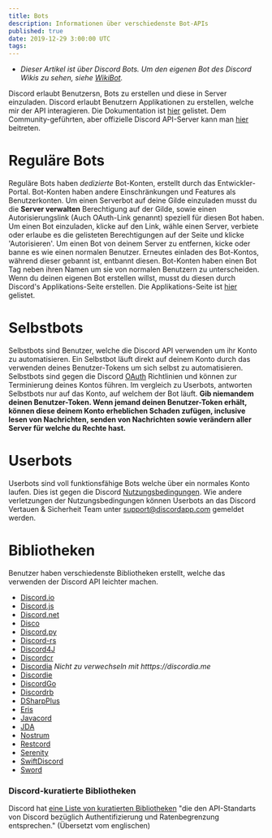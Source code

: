```yaml
---
title: Bots
description: Informationen über verschiedenste Bot-APIs
published: true
date: 2019-12-29 3:00:00 UTC
tags:
---
```


* *Dieser Artikel ist über Discord Bots. Um den eigenen Bot des Discord Wikis zu sehen, siehe [WikiBot](https://github.com/DiscordiaWiki/wiki/blob/master/wikibot).*

Discord erlaubt Benutzersn, Bots zu erstellen und diese in Server einzuladen. Discord erlaubt Benutzern Applikationen zu erstellen, welche mir der API interagieren. Die Dokumentation ist [hier](https://discordapp.com/developers/docs/intro) gelistet. Dem Community-geführten, aber offizielle Discord API-Server kann man [hier](http://discord.gg/discord-api) beitreten.

# Reguläre Bots
Reguläre Bots haben *dedizierte* Bot-Konten, erstellt durch das Entwickler-Portal. Bot-Konten haben andere Einschränkungen und Features als Benutzerkonten. Um einen Serverbot auf deine Gilde einzuladen musst du die **Server verwalten** Berechtigung auf der Gilde, sowie einen Autorisierungslink (Auch OAuth-Link genannt) speziell für diesen Bot haben. Um einen Bot einzuladen, klicke auf den Link, wähle einen Server, verbiete oder erlaube es die gelisteten Berechtigungen auf der Seite und klicke 'Autorisieren'. Um einen Bot von deinem Server zu entfernen, kicke oder banne es wie einen normalen Benutzer. Erneutes einladen des Bot-Kontos, während dieser gebannt ist, entbannt diesen. Bot-Konten haben einen Bot Tag neben ihren Namen um sie von normalen Benutzern zu unterscheiden. Wenn du deinen eigenen Bot erstellen willst, musst du diesen durch Discord's Applikations-Seite erstellen. Die Applikations-Seite ist [hier](https://discordapp.com/developers/applications/me) gelistet.

# Selbstbots
Selbstbots sind Benutzer, welche die Discord API verwenden um ihr Konto zu automatisieren. Ein Selbstbot läuft direkt auf deinem Konto durch das verwenden deines Benutzer-Tokens um sich selbst zu automatisieren. Selbstbots sind gegen die Discord [OAuth](https://discordapp.com/developers/docs/topics/oauth2#bot-vs-user-accounts) Richtlinien und können zur Terminierung deines Kontos führen. Im vergleich zu Userbots, antworten Selbstbots nur auf das Konto, auf welchem der Bot läuft. **Gib niemandem deinen Benutzer-Token. Wenn jemand deinen Benutzer-Token erhält, können diese deinem Konto erheblichen Schaden zufügen, inclusive lesen von Nachrichten, senden von Nachrichten sowie verändern aller Server für welche du Rechte hast.**

# Userbots
Userbots sind voll funktionsfähige Bots welche über ein normales Konto laufen. Dies ist gegen die Discord [Nutzungsbedingungen](https://discordapp.com/terms). Wie andere verletzungen der Nutzungsbedingungen können Userbots an das Discord Vertauen & Sicherheit Team unter support@discordapp.com gemeldet werden.

# Bibliotheken
Benutzer haben verschiedenste Bibliotheken erstellt, welche das verwenden der Discord API leichter machen.
* [Discord.io](https://github.com/izy521/discord.io)
* [Discord.js](https://github.com/hydrabolt/discord.js)
* [Discord.net](https://github.com/RogueException/Discord.Net)
* [Disco](https://github.com/b1naryth1ef/disco)
* [Discord.py](https://github.com/Rapptz/discord.py)
* [Discord-rs](https://github.com/SpaceManiac/discord-rs)
* [Discord4J](https://github.com/austinv11/Discord4J)
* [Discordcr](https://github.com/meew0/discordcr)
* [Discordia](https://github.com/SinisterRectus/Discordia) *Nicht zu verwechseln mit htttps://discordia.me*
* [Discordie](https://github.com/qeled/discordie)
* [DiscordGo](https://github.com/bwmarrin/discordgo)
* [Discordrb](https://github.com/meew0/discordrb)
* [DSharpPlus](https://github.com/NaamloosDT/DSharpPlus)
* [Eris](https://github.com/abalabahaha/eris)
* [Javacord](https://github.com/BtoBastian/Javacord)
* [JDA](https://github.com/DV8FromTheWorld/JDA)
* [Nostrum](https://github.com/Kraigie/nostrum)
* [Restcord](https://github.com/restcord/restcord)
* [Serenity](https://github.com/zeyla/serenity)
* [SwiftDiscord](https://github.com/nuclearace/SwiftDiscord)
* [Sword](https://github.com/Azoy/Sword)

### Discord-kuratierte Bibliotheken
Discord hat [eine Liste von kuratierten Bibliotheken](https://discordapp.com/developers/docs/topics/community-resources#libraries) "die den API-Standarts von Discord bezüglich Authentifizierung und Ratenbegrenzung entsprechen." (Übersetzt vom englischen) 

